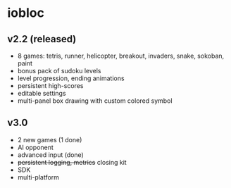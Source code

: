 # iobloc
## v2.2 (released)
* 8 games: tetris, runner, helicopter, breakout, invaders, snake, sokoban, paint
* bonus pack of sudoku levels
* level progression, ending animations
* persistent high-scores
* editable settings
* multi-panel box drawing with custom colored symbol
## v3.0
* 2 new games (1 done)
* AI opponent
* advanced input (done)
* ~~persistent logging, metrics~~ closing kit
* SDK
* multi-platform
